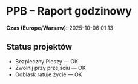 # PPB – Raport godzinowy
**Czas (Europe/Warsaw):** 2025-10-06 01:13

## Status projektów
- Bezpieczny Pieszy — OK
- Zwolnij przy przejściu — OK
- Odblask ratuje życie — OK

